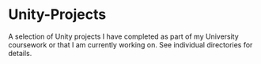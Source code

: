 # Unity-Projects
A selection of Unity projects I have completed as part of my University coursework or that I am currently working on. See individual directories for details.
